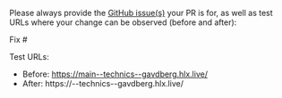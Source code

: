 Please always provide the [GitHub issue(s)](../issues) your PR is for, as well as test URLs where your change can be observed (before and after):

Fix #<gh-issue-id>

Test URLs:
- Before: https://main--technics--gavdberg.hlx.live/
- After: https://<branch>--technics--gavdberg.hlx.live/
